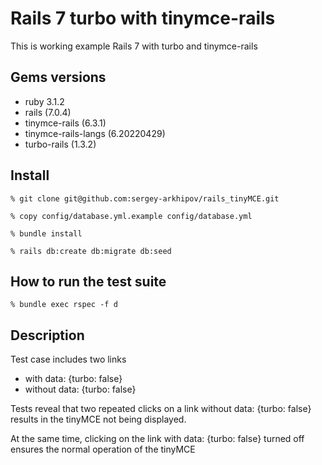 # Rails 7 turbo with tinymce-rails

This is working example Rails 7 with turbo and tinymce-rails

## Gems versions

* ruby 3.1.2
* rails (7.0.4)
* tinymce-rails (6.3.1)
* tinymce-rails-langs (6.20220429)
* turbo-rails (1.3.2)

## Install

```console
% git clone git@github.com:sergey-arkhipov/rails_tinyMCE.git
 
% copy config/database.yml.example config/database.yml

% bundle install

% rails db:create db:migrate db:seed
```

## How to run the test suite

```console
% bundle exec rspec -f d
```

## Description

Test case includes  two links

* with data: {turbo: false}
* without  data: {turbo: false}

Tests reveal that two repeated clicks on a link without data: {turbo: false} results in the tinyMCE not being displayed.

At the same time, clicking on the link with data: {turbo: false} turned off ensures the normal operation of the tinyMCE
